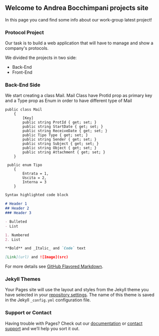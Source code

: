 ## Welcome to Andrea Bocchimpani projects site

In this page you cand find some info about our work-group latest project!

### Protocol Project

Our task is to build a web application that will have to manage and show a company's protocols. 

We divided the projects in two side:
- Back-End
- Front-End


### Back-End Side

We start creating a class Mail. 
Mail Class have ProtId prop as primary key and a Type prop as Enum in order to have different type of Mail

```
public class Mail
    {
        [Key]
        public string ProtId { get; set; }
        public string StartDate { get; set; }
        public string ReceiveDate { get; set; }
        public Tipo Type { get; set; }
        public string Sender { get; set; }
        public string Subject { get; set; }
        public string Object { get; set; }
        public string Attachment { get; set; }
    }

 public enum Tipo
    {
        Entrata = 1,
        Uscita = 2,
        Interna = 3
    }
```




```markdown
Syntax highlighted code block

# Header 1
## Header 2
### Header 3

- Bulleted
- List

1. Numbered
2. List

**Bold** and _Italic_ and `Code` text

[Link](url) and ![Image](src)
```

For more details see [GitHub Flavored Markdown](https://guides.github.com/features/mastering-markdown/).

### Jekyll Themes

Your Pages site will use the layout and styles from the Jekyll theme you have selected in your [repository settings](https://github.com/andreabocchimpani/andreabocchimpani.github.io/settings). The name of this theme is saved in the Jekyll `_config.yml` configuration file.


### Support or Contact

Having trouble with Pages? Check out our [documentation](https://help.github.com/categories/github-pages-basics/) or [contact support](https://github.com/contact) and we’ll help you sort it out.
